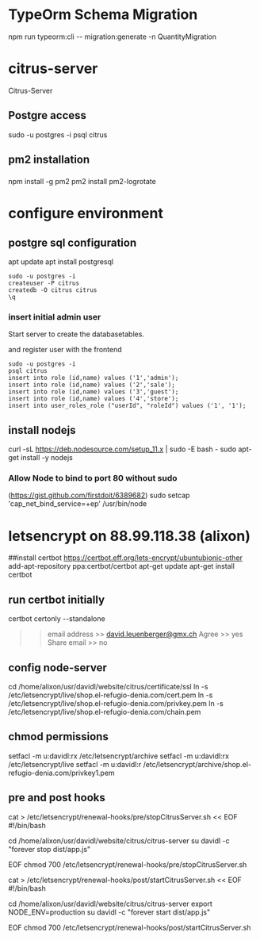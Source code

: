 # TypeOrm Schema Migration
npm run typeorm:cli -- migration:generate -n QuantityMigration

# citrus-server
Citrus-Server

## Postgre access
sudo -u postgres -i
psql citrus


## pm2 installation
###
npm install -g pm2
pm2 install pm2-logrotate




# configure environment
## postgre sql configuration
apt update
apt install postgresql
```
sudo -u postgres -i
createuser -P citrus
createdb -O citrus citrus
\q
```

### insert initial admin user
Start server to create the databasetables.

and register user with the frontend
```
sudo -u postgres -i
psql citrus
insert into role (id,name) values ('1','admin');
insert into role (id,name) values ('2','sale');
insert into role (id,name) values ('3','guest');
insert into role (id,name) values ('4','store');
insert into user_roles_role ("userId", "roleId") values ('1', '1');
```

## install nodejs
curl -sL https://deb.nodesource.com/setup_11.x | sudo -E bash -
sudo apt-get install -y nodejs

### Allow Node to bind to port 80 without sudo
(https://gist.github.com/firstdoit/6389682)
sudo setcap 'cap_net_bind_service=+ep' /usr/bin/node


# letsencrypt on 88.99.118.38 (alixon)
##install certbot
https://certbot.eff.org/lets-encrypt/ubuntubionic-other
add-apt-repository ppa:certbot/certbot
apt-get update
apt-get install certbot

## run certbot initially
certbot certonly --standalone
>> email address >> david.leuenberger@gmx.ch
>> Agree >> yes
>> Share email >> no

## config node-server
cd /home/alixon/usr/davidl/website/citrus/certificate/ssl
ln -s /etc/letsencrypt/live/shop.el-refugio-denia.com/cert.pem
ln -s /etc/letsencrypt/live/shop.el-refugio-denia.com/privkey.pem
ln -s /etc/letsencrypt/live/shop.el-refugio-denia.com/chain.pem

## chmod permissions 
setfacl -m u:davidl:rx /etc/letsencrypt/archive
setfacl -m u:davidl:rx /etc/letsencrypt/live
setfacl -m u:davidl:r /etc/letsencrypt/archive/shop.el-refugio-denia.com/privkey1.pem

## pre and post hooks
cat > /etc/letsencrypt/renewal-hooks/pre/stopCitrusServer.sh << EOF
#!/bin/bash

cd /home/alixon/usr/davidl/website/citrus/citrus-server 
su davidl -c "forever stop dist/app.js"

EOF
chmod 700 /etc/letsencrypt/renewal-hooks/pre/stopCitrusServer.sh

cat > /etc/letsencrypt/renewal-hooks/post/startCitrusServer.sh << EOF
#!/bin/bash

cd /home/alixon/usr/davidl/website/citrus/citrus-server 
export NODE_ENV=production
su davidl -c "forever start dist/app.js"

EOF
chmod 700 /etc/letsencrypt/renewal-hooks/post/startCitrusServer.sh

